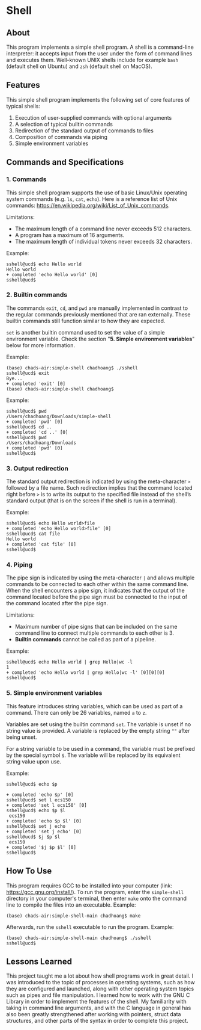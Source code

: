 # Shell
## About
This program implements a simple shell program. A shell is a command-line interpreter: it accepts input from the user under the form of command lines and executes them. Well-known UNIX shells include for example `bash` (default shell on Ubuntu) and `zsh` (default shell on MacOS).
## Features
This simple shell program implements the following set of core features of typical shells:
1. Execution of user-supplied commands with optional arguments
2. A selection of typical builtin commands
3. Redirection of the standard output of commands to files
4. Composition of commands via piping 
5. Simple environment variables
## Commands and Specifications
### 1. Commands
This simple shell program supports the use of basic Linux/Unix operating system commands (e.g. `ls`, `cat`, `echo`). Here is a reference list of Unix commands: https://en.wikipedia.org/wiki/List_of_Unix_commands.

Limitations:
-   The maximum length of a command line never exceeds 512 characters.
-   A program has a maximum of 16 arguments.
-   The maximum length of individual tokens never exceeds 32 characters.

Example:
```
sshell@ucd$ echo Hello world
Hello world
+ completed 'echo Hello world' [0]
sshell@ucd$
```
### 2. Builtin commands
The commands `exit`, `cd`, and `pwd` are manually implemented in contrast to the regular commands previously mentioned that are ran externally. These builtin commands still function similar to how they are expected.

`set` is another builtin command used to set the value of a simple environment variable. Check the section "**5. Simple environment variables**" below for more information.

Example:
```
(base) chads-air:simple-shell chadhoang$ ./sshell
sshell@ucd$ exit
Bye...
+ completed 'exit' [0]
(base) chads-air:simple-shell chadhoang$
```

Example:
```
sshell@ucd$ pwd
/Users/chadhoang/Downloads/simple-shell
+ completed 'pwd' [0]
sshell@ucd$ cd ..
+ completed 'cd ..' [0]
sshell@ucd$ pwd
/Users/chadhoang/Downloads
+ completed 'pwd' [0]
sshell@ucd$
```
### 3. Output redirection
The standard output redirection is indicated by using the meta-character `>` followed by a file name. Such redirection implies that the command located right before `>` is to write its output to the specified file instead of the shell’s standard output (that is on the screen if the shell is run in a terminal).

Example:
```
sshell@ucd$ echo Hello world>file
+ completed 'echo Hello world>file' [0]
sshell@ucd$ cat file
Hello world
+ completed 'cat file' [0]
sshell@ucd$
```
### 4. Piping
The pipe sign is indicated by using the meta-character `|` and allows multiple commands to be connected to each other within the same command line. When the shell encounters a pipe sign, it indicates that the output of the command located before the pipe sign must be connected to the input of the command located after the pipe sign.

Limitations:
- Maximum number of pipe signs that can be included on the same command line to connect multiple commands to each other is 3.
- **Builtin commands** cannot be called as part of a pipeline.

Example:
```
sshell@ucd$ echo Hello world | grep Hello|wc -l
1
+ completed 'echo Hello world | grep Hello|wc -l' [0][0][0]
sshell@ucd$
```
### 5. Simple environment variables 
This feature introduces string variables, which can be used as part of a command. There can only be 26 variables, named `a` to `z`.

Variables are set using the builtin command `set`. The variable is unset if no string value is provided. A variable is replaced by the empty string `""` after being unset.

For a string variable to be used in a command, the variable must be prefixed by the special symbol `$`. The variable will be replaced by its equivalent string value upon use. 

Example:
```
sshell@ucd$ echo $p

+ completed 'echo $p' [0]
sshell@ucd$ set l ecs150
+ completed 'set l ecs150' [0]
sshell@ucd$ echo $p $l
 ecs150
+ completed 'echo $p $l' [0]
sshell@ucd$ set j echo
+ completed 'set j echo' [0]
sshell@ucd$ $j $p $l
 ecs150
+ completed '$j $p $l' [0]
sshell@ucd$
```
## How To Use
This program requires GCC to be installed into your computer (link: https://gcc.gnu.org/install/). To run the program, enter the `simple-shell` directory in your computer's terminal, then enter `make` onto the command line to compile the files into an executable.
Example:
```
(base) chads-air:simple-shell-main chadhoang$ make
```
Afterwards, run the `sshell` executable to run the program.
Example:
```
(base) chads-air:simple-shell-main chadhoang$ ./sshell
sshell@ucd$
```
## Lessons Learned
This project taught me a lot about how shell programs work in great detail. I was introduced to the topic of processes in operating systems, such as how they are configured and launched, along with other operating system topics such as pipes and file manipulation. I learned how to work with the GNU C Library in order to implement the features of the shell. My familiarity with taking in command line arguments, and with the C language in general has also been greatly strengthened after working with pointers, struct data structures, and other parts of the syntax in order to complete this project.
